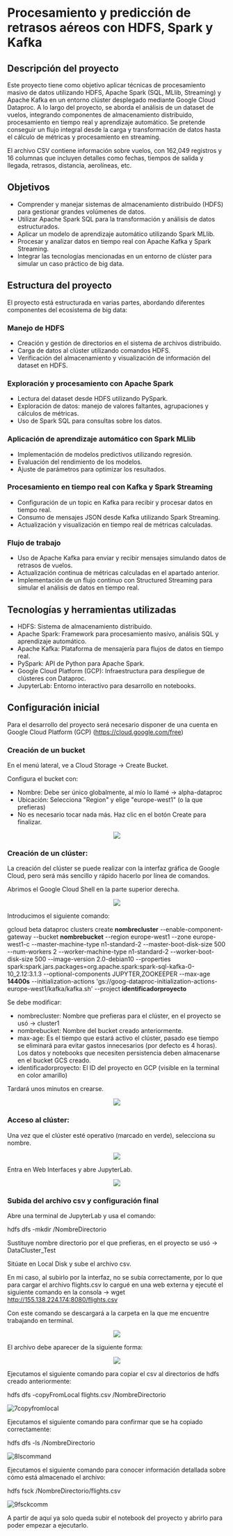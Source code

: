 # Procesamiento y predicción de retrasos aéreos con HDFS, Spark y Kafka

## Descripción del proyecto
Este proyecto tiene como objetivo aplicar técnicas de procesamiento masivo de datos utilizando HDFS, Apache Spark (SQL, MLlib, Streaming) y Apache Kafka en un entorno clúster desplegado mediante Google Cloud Dataproc. A lo largo del proyecto, se aborda el análisis de un dataset de vuelos, integrando componentes de almacenamiento distribuido, procesamiento en tiempo real y aprendizaje automático. Se pretende conseguir un flujo integral desde la carga y transformación de datos hasta el cálculo de métricas y procesamiento en streaming.

El archivo CSV contiene información sobre vuelos, con 162,049 registros y 16 columnas que incluyen detalles como fechas, tiempos de salida y llegada, retrasos, distancia, aerolíneas, etc.

## Objetivos
- Comprender y manejar sistemas de almacenamiento distribuido (HDFS) para gestionar grandes volúmenes de datos.
- Utilizar Apache Spark SQL para la transformación y análisis de datos estructurados.
- Aplicar un modelo de aprendizaje automático utilizando Spark MLlib.
- Procesar y analizar datos en tiempo real con Apache Kafka y Spark Streaming.
- Integrar las tecnologías mencionadas en un entorno de clúster para simular un caso práctico de big data.


## Estructura del proyecto
El proyecto está estructurada en varias partes, abordando diferentes componentes del ecosistema de big data:

### Manejo de HDFS
- Creación y gestión de directorios en el sistema de archivos distribuido.
- Carga de datos al clúster utilizando comandos HDFS.
- Verificación del almacenamiento y visualización de información del dataset en HDFS.

### Exploración y procesamiento con Apache Spark
- Lectura del dataset desde HDFS utilizando PySpark.
- Exploración de datos: manejo de valores faltantes, agrupaciones y cálculos de métricas.
- Uso de Spark SQL para consultas sobre los datos.

### Aplicación de aprendizaje automático con Spark MLlib
- Implementación de modelos predictivos utilizando regresión.
- Evaluación del rendimiento de los modelos.
- Ajuste de parámetros para optimizar los resultados.

### Procesamiento en tiempo real con Kafka y Spark Streaming
- Configuración de un topic en Kafka para recibir y procesar datos en tiempo real.
- Consumo de mensajes JSON desde Kafka utilizando Spark Streaming.
- Actualización y visualización en tiempo real de métricas calculadas.

### Flujo de trabajo
- Uso de Apache Kafka para enviar y recibir mensajes simulando datos de retrasos de vuelos.
- Actualización continua de métricas calculadas en el apartado anterior.
- Implementación de un flujo continuo con Structured Streaming para simular el análisis de datos en tiempo real.

## Tecnologías y herramientas utilizadas
- HDFS: Sistema de almacenamiento distribuido.
- Apache Spark: Framework para procesamiento masivo, análisis SQL y aprendizaje automático.
- Apache Kafka: Plataforma de mensajería para flujos de datos en tiempo real.
- PySpark: API de Python para Apache Spark.
- Google Cloud Platform (GCP): Infraestructura para despliegue de clústeres con Dataproc.
- JupyterLab: Entorno interactivo para desarrollo en notebooks.


## Configuración inicial
Para el desarrollo del proyecto será necesario disponer de una cuenta en Google Cloud Platform (GCP) (https://cloud.google.com/free)

### Creación de un bucket
En el menú lateral, ve a Cloud Storage -> Create Bucket.

Configura el bucket con:
- Nombre: Debe ser único globalmente, al mío lo llamé -> alpha-dataproc
- Ubicación: Selecciona "Region" y elige "europe-west1" (o la que prefieras)
- No es necesario tocar nada más. Haz clic en el botón Create para finalizar.

<div style="text-align: center;">
  <img src="https://github.com/user-attachments/assets/07270a35-d52e-479f-a08f-d0f2e0f37570">
</div>

### Creación de un clúster:
La creación del clúster se puede realizar con la interfaz gráfica de Google Cloud, pero será más sencillo y rápido hacerlo por línea de comandos.

Abrimos el Google Cloud Shell en la parte superior derecha.

<div style="text-align: center;">
  <img src="https://github.com/user-attachments/assets/2fa185b7-c122-4ce3-87e2-d6bff2fb9443">
</div>

Introducimos el siguiente comando:

gcloud beta dataproc clusters create **nombrecluster** --enable-component-gateway --bucket **nombrebucket** --region europe-west1 --zone europe-west1-c --master-machine-type n1-standard-2 --master-boot-disk-size 500 --num-workers 2 --worker-machine-type n1-standard-2 --worker-boot-disk-size 500 --image-version 2.0-debian10 --properties spark:spark.jars.packages=org.apache.spark:spark-sql-kafka-0-10_2.12:3.1.3 --optional-components JUPYTER,ZOOKEEPER --max-age **14400s** --initialization-actions 'gs://goog-dataproc-initialization-actions-europe-west1/kafka/kafka.sh' --project **identificadorproyecto**

Se debe modificar:
- nombrecluster: Nombre que prefieras para el clúster, en el proyecto se usó -> cluster1
- nombrebucket: Nombre del bucket creado anteriormente.
- max-age: Es el tiempo que estará activo el clúster, pasado ese tiempo se eliminará para evitar gastos innecesarios (por defecto es 4 horas). Los datos y notebooks que necesiten persistencia deben almacenarse en el bucket GCS creado.
- identificadorproyecto: El ID del proyecto en GCP (visible en la terminal en color amarillo)

Tardará unos minutos en crearse.

<div style="text-align: center;">
  <img src="https://github.com/user-attachments/assets/de82f5ff-57fd-415c-a3fc-e1dc78a7f005">
</div>

### Acceso al clúster:

Una vez que el clúster esté operativo (marcado en verde), selecciona su nombre.

<div style="text-align: center;">
  <img src="https://github.com/user-attachments/assets/89138c23-d43d-40aa-8787-6884164d4417">
</div>

Entra en Web Interfaces y abre JupyterLab.

<div style="text-align: center;">
  <img src="https://github.com/user-attachments/assets/744ec62c-7b99-4809-8c7f-fc1b45051999">
</div>

### Subida del archivo csv y configuración final

Abre una terminal de JupyterLab y usa el comando:

hdfs dfs -mkdir /NombreDirectorio

Sustituye nombre directorio por el que prefieras, en el proyecto se usó -> DataCluster_Test

Sitúate en Local Disk y sube el archivo csv. 

En mi caso, al subirlo por la interfaz, no se subía correctamente, por lo que para cargar el archivo flights.csv lo cargué en una web externa y ejecuté el siguiente comando en la consola -> wget http://155.138.224.174:8080/flights.csv

Con este comando se descargará a la carpeta en la que me encuentre trabajando en terminal.

<div style="text-align: center;">
  <img src="https://github.com/user-attachments/assets/eaa32b85-3450-4462-9f15-21bd37a72e7f">
</div>

El archivo debe aparecer de la siguiente forma:

<div style="text-align: center;">
  <img src="https://github.com/user-attachments/assets/14c46138-8710-42b3-a9a8-7505deea39e2">
</div>

Ejecutamos el siguiente comando para copiar el csv al directorios de hdfs creado anteriormente:

hdfs dfs -copyFromLocal flights.csv /NombreDirectorio

![7copyfromlocal](https://github.com/user-attachments/assets/3b6cf2e6-9274-4776-a3a6-7191a6e03f68)

Ejecutamos el siguiente comando para confirmar que se ha copiado correctamente:

hdfs dfs -ls /NombreDirectorio

![8lscommand](https://github.com/user-attachments/assets/7e08d075-98af-4598-afb2-cb0ccd64bf48)

Ejecutamos el siguiente comando para conocer información detallada sobre cómo está almacenado el archivo:

hdfs fsck /NombreDirectorio/flights.csv

![9fsckcomm](https://github.com/user-attachments/assets/265ac109-3675-47f3-b591-ebb2164951c1)

A partir de aquí ya solo queda subir el notebook del proyecto y abrirlo para poder empezar a ejecutarlo.
